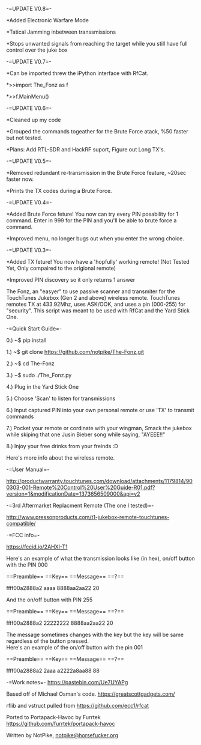 -=UPDATE V0.8=-

*Added Electronic Warfare Mode

*Tatical Jamming inbetween transsmissions 

*Stops unwanted signals from reaching the target while you still have full control over the juke box


-=UPDATE V0.7=-

*Can be imported threw the iPython interface with RfCat.

*>>import The_Fonz as f

*>>f.MainMenu()


-=UPDATE V0.6=-

*Cleaned up my code

*Grouped the commands togeather for the Brute Force atack, %50 faster but not tested.

*Plans: Add RTL-SDR and HackRF suport, Figure out Long TX's.


-=UPDATE V0.5=-

*Removed redundant re-transmission in the Brute Force feature, ~20sec faster now.

*Prints the TX codes during a Brute Force.


-=UPDATE V0.4=-

*Added Brute Force feture! You now can try every PIN posability for 1 command. Enter in 999 for the PIN and you'll be able to brute force a command.

*Improved menu, no longer bugs out when you enter the wrong choice.


-=UPDATE V0.3=-

*Added TX feture! You now have a 'hopfully' working remote! (Not Tested Yet, Only compaired to the origional remote)

*Improved PIN discovery so it only returns 1 answer


The Fonz, an "easyer" to use passive scanner and transmiter for the TouchTunes Jukebox (Gen 2 and above) wireless remote. TouchTunes remotes TX at 433.92Mhz, uses ASK/OOK, and uses a pin (000-255) for "security". 
This script was meant to be used with RfCat and the Yard Stick One.

-=Quick Start Guide=-

0.) ~$ pip install 

1.) ~$ git clone https://github.com/notpike/The-Fonz.git

2.) ~$ cd The-Fonz

3.) ~$ sudo ./The_Fonz.py

4.) Plug in the Yard Stick One

5.) Choose 'Scan' to listen for transmissions

6.) Input captured PIN into your own personal remote or use 'TX' to transmit commands

7.) Pocket your remote or cordinate with your wingman, Smack the jukebox while skiping that one Jusin Bieber song while saying, "AYEEE!!"

8.) Injoy your free drinks from your freinds :D



Here's more info about the wireless remote.

-=User Manual=-

http://productwarranty.touchtunes.com/download/attachments/1179814/900303-001-Remote%20Control%20User%20Guide-R01.pdf?version=1&modificationDate=1373656509000&api=v2

-=3rd Aftermarket Replacment Remote (The one I tested)=-

http://www.pressonproducts.com/t1-jukebox-remote-touchtunes-compatible/

-=FCC info=-

https://fccid.io/2AHXI-T1


Here's an example of what the transmission looks like (in hex), on/off button with the PIN 000 

==Preamble==  ==Key==  ==Message== ==?==

ffff00a2888a2   aaaa   8888aa2aa22  20

And the on/off button with PIN 255

==Preamble==  ==Key==  ==Message== ==?==

ffff00a2888a2 22222222 8888aa2aa22  20

The message sometimes changes with the key but the key will be same regardless of the button pressed.  
Here's an example of the on/off button with the pin 001

==Preamble==  ==Key==  ==Message== ==?==

ffff00a2888a2  2aaa    a2222a8aa88   88

-=Work notes=-
https://pastebin.com/Ue7UYAPg


Based off of Michael Osman's code. https://greatscottgadgets.com/

rflib and vstruct pulled from https://github.com/ecc1/rfcat

Ported to Portapack-Havoc by Furrtek https://github.com/furrtek/portapack-havoc

Written by NotPike, notpike@horsefucker.org

